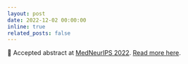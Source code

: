 ```yaml
---
layout: post
date: 2022-12-02 00:00:00
inline: true
related_posts: false
---
```


:scroll: Accepted abstract at [MedNeurIPS 2022](https://sites.google.com/view/med-neurips-2022/home). [Read more here](../_projects/2022-medneurips-contextvsfbr-tradeoff.md).